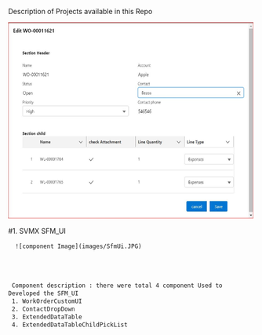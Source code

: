 
Description of Projects  available in this Repo
 
 <img src="images/SfmUi.JPG" width="500" height="400" >
 
 
#1. SVMX SFM_UI 


     
     
      ![component Image](images/SfmUi.JPG)
      
      

 
     Component description : there were total 4 component Used to Developed the SFM_UI
     1. WorkOrderCustomUI
     2. ContactDropDown
     3. ExtendedDataTable
     4. ExtendedDataTableChildPickList
     
     
     
     
     


